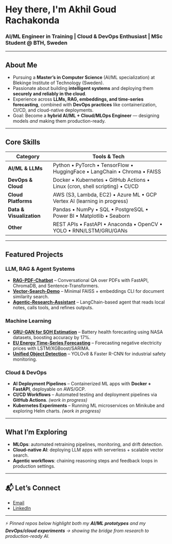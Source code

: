 # Hey there, I'm Akhil Goud Rachakonda 

### AI/ML Engineer in Training | Cloud & DevOps Enthusiast | MSc Student @ BTH, Sweden

---

##  About Me
- Pursuing a **Master’s in Computer Science** (AI/ML specialization) at Blekinge Institute of Technology (Sweden).
- Passionate about building **intelligent systems** and deploying them **securely and reliably in the cloud**.
- Experience across **LLMs, RAG, embeddings, and time-series forecasting**, combined with **DevOps practices** like containerization, CI/CD, and cloud-native deployments.
- Goal: Become a **hybrid AI/ML + Cloud/MLOps Engineer** — designing models *and* making them production-ready.

---

##  Core Skills

| Category              | Tools & Tech                                                                 |
|-----------------------|-------------------------------------------------------------------------------|
| **AI/ML & LLMs**      | Python • PyTorch • TensorFlow • HuggingFace • LangChain • Chroma • FAISS      |
| **DevOps & Cloud**    | Docker • Kubernetes • GitHub Actions • Linux (cron, shell scripting) • CI/CD  |
| **Cloud Platforms**   | AWS (S3, Lambda, EC2) • Azure ML • GCP Vertex AI (learning in progress)       |
| **Data & Visualization** | Pandas • NumPy • SQL • PostgreSQL • Power BI • Matplotlib • Seaborn        |
| **Other**             | REST APIs • FastAPI • Anaconda • OpenCV • YOLO • RNN/LSTM/GRU/GANs            |

---

##  Featured Projects

###  LLM, RAG & Agent Systems
- **[RAG-PDF-Chatbot](#)** – Conversational QA over PDFs with FastAPI, ChromaDB, and Sentence-Transformers.  
- **[Vector-Search-Demo](#)** – Minimal FAISS + embeddings CLI for document similarity search.  
- **[Agentic-Research-Assistant](#)** – LangChain-based agent that reads local notes, calls tools, and refines outputs.

###  Machine Learning
- **[GRU-GAN for SOH Estimation](#)** – Battery health forecasting using NASA datasets, boosting accuracy by 17%.  
- **[EU Energy Time-Series Forecasting](#)** – Forecasting negative electricity prices with LSTM/XGBoost/SARIMA.  
- **[Unified Object Detection](#)** – YOLOv8 & Faster R-CNN for industrial safety monitoring.

###  Cloud & DevOps
- **AI Deployment Pipelines** – Containerized ML apps with **Docker + FastAPI**, deployable on AWS/GCP.  
- **CI/CD Workflows** – Automated testing and deployment pipelines via **GitHub Actions**. *(work in progress)* 
- **Kubernetes Experiments** – Running ML microservices on Minikube and exploring Helm charts. *(work in progress)*  

---

##  What I’m Exploring
- **MLOps**: automated retraining pipelines, monitoring, and drift detection.  
- **Cloud-native AI**: deploying LLM apps with serverless + scalable vector search.  
- **Agentic workflows**: chaining reasoning steps and feedback loops in production settings.  

---

## 📬 Let’s Connect
-  [Email](mailto:rachakondaakhil2004@gmail.com)  
-  [LinkedIn](https://www.linkedin.com/in/akhil-rachakonda-a968a2214)  

---

⚡ *Pinned repos below highlight both my **AI/ML prototypes** and my **DevOps/cloud experiments** → showing the bridge from research to production-ready AI.*  
